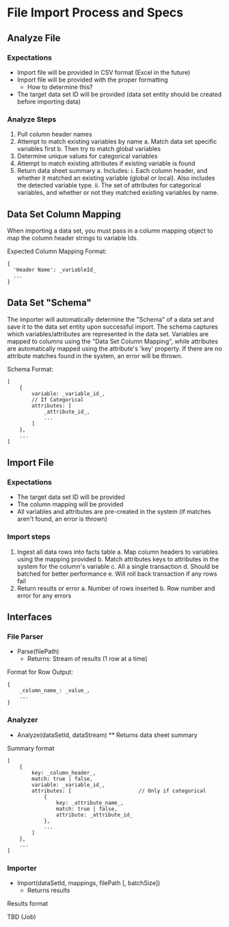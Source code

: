 File Import Process and Specs
=============================

## Analyze File

### Expectations

* Import file will be provided in CSV format (Excel in the future)
* Import file will be provided with the proper formatting
    * How to determine this?
* The target data set ID will be provided (data set entity should be created before importing data)

### Analyze Steps

1. Pull column header names
2. Attempt to match existing variables by name
    a. Match data set specific variables first
    b. Then try to match global variables
3. Determine unique values for categorical variables
4. Attempt to match existing attributes if existing variable is found
5. Return data sheet summary
    a. Includes: 
        i. Each column header, and whether it matched an existing variable (global or local). Also includes the detected variable type.
        ii. The set of attributes for categorical variables, and whether or not they matched existing variables by name.

## Data Set Column Mapping

When importing a data set, you must pass in a column mapping object to map the column header strings to variable Ids.

Expected Column Mapping Format:

    {
      'Header Name': _variableId_
      ...
    }

## Data Set "Schema"

The importer will automatically determine the "Schema" of a data set and save it to the data set
entity upon successful import. The schema captures which variables/attributes are 
represented in the data set. Variables are mapped to columns using the "Data Set Column Mapping",
while attributes are automatically mapped using the attribute's 'key' property. If there are no 
attribute matches found in the system, an error will be thrown.

Schema Format:

    [
        {
            variable: _variable_id_,
            // If Categorical
            attributes: [
                _attribute_id_,
                ...
            ]
        },
        ...
    ]


## Import File

### Expectations

* The target data set ID will be provided
* The column mapping will be provided
* All variables and attributes are pre-created in the system (if matches aren't found, an error is thrown)

### Import steps

1. Ingest all data rows into facts table
    a. Map column headers to variables using the mapping provided
    b. Match attributes keys to attributes in the system for the column's variable
    c. All a single transaction
    d. Should be batched for better performance 
    e. Will roll back transaction if any rows fail
2. Return results or error
    a. Number of rows inserted
    b. Row number and error for any errors

## Interfaces

### File Parser

* Parse(filePath)
    * Returns: Stream of results (1 row at a time)

Format for Row Output:

    {
        _column_name_: _value_,
        ...
    }

### Analyzer

* Analyze(dataSetId, dataStream)
    ** Returns data sheet summary

Summary format

    [
        {
            key: _column_header_,
            match: true | false,
            variable: _variable_id_,
            attributes: [                      // Only if categorical
                {
                    key: _attribute_name_,
                    match: true | false,
                    attribute: _attribute_id_
                },
                ...              
            ]
        },
        ...
    ]

### Importer

* Import(dataSetId, mappings, filePath [, batchSize])
    * Returns results

Results format

  TBD (Job)
